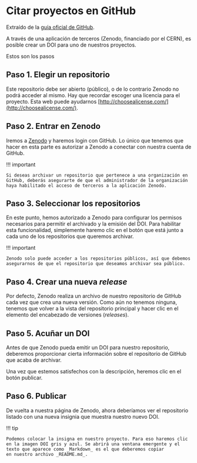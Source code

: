 # Citar proyectos en GitHub

Extraído de la [guía oficial de GitHub](https://guides.github.com/activities/citable-code/).

A través de una aplicación de terceros (Zenodo, financiado por el CERN), es posible crear un DOI para uno de nuestros proyectos.

Estos son los pasos

## Paso 1. Elegir un repositorio

Este repositorio debe ser abierto (público), o de lo contrario Zenodo no podrá acceder al mismo. Hay que recordar escoger una licencia para el proyecto. Esta web puede ayudarnos [http://choosealicense.com/](http://choosealicense.com/).

## Paso 2. Entrar en Zenodo

Iremos a [Zenodo](http://zenodo.org/) y haremos login con GitHub. Lo único que tenemos que hacer en esta parte es autorizar a Zenodo a conectar con nuestra cuenta de GitHub.

!!! important

    Si deseas archivar un repositorio que pertenece a una organización en GitHub, deberás asegurarte de que el administrador de la organización haya habilitado el acceso de terceros a la aplicación Zenodo.

## Paso 3. Seleccionar los repositorios

En este punto, hemos autorizado a Zenodo para configurar los permisos necesarios para permitir el archivado y la emisión del DOI. Para habilitar esta funcionalidad, simplemente haremo clic en el botón que está junto a cada uno de los repositorios que queremos archivar.

!!! important

    Zenodo solo puede acceder a los repositorios públicos, así que debemos asegurarnos de que el repositorio que deseamos archivar sea público.

## Paso 4. Crear una nueva _release_

Por defecto, Zenodo realiza un archivo de nuestro repositorio de GitHub cada vez que crea una nueva versión. Como aún no tenemos ninguna, tenemos que volver a la vista del repositorio principal y hacer clic en el elemento del encabezado de versiones (_releases_).

## Paso 5. Acuñar un DOI

Antes de que Zenodo pueda emitir un DOI para nuestro repositorio, deberemos proporcionar cierta información sobre el repositorio de GitHub que acaba de archivar.

Una vez que estemos satisfechos con la descripción, heremos clic en el botón publicar.

## Paso 6. Publicar

De vuelta a nuestra página de Zenodo, ahora deberíamos ver el repositorio listado con una nueva insignia que muestra nuestro nuevo DOI.

!!! tip

    Podemos colocar la insigna en nuestro proyecto. Para eso haremos clic en la imagen DOI gris y azul. Se abrirá una ventana emergente y el texto que aparece como _Markdown_ es el que deberemos copiar
    en nuestro archivo _README.md_.
